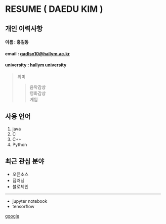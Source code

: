 # RESUME ( DAEDU KIM )

## 개인 이력사항

#### 이름 : 홍길동
#### email : gadlsn10@hallym.ac.kr
#### university : [hallym university](https://www.hallym.ac.kr)

> 취미  
>> 음악감상   
>> 영화감상  
>> 게임  

## 사용 언어
1. java  
2. C  
3. C++  
4. Python  

## 최근 관심 분야
* 오픈소스  
* 딥러닝  
* 블로체인  
------------------
* jupyter notebook
* tensorflow

[google](https://www.google.com)

